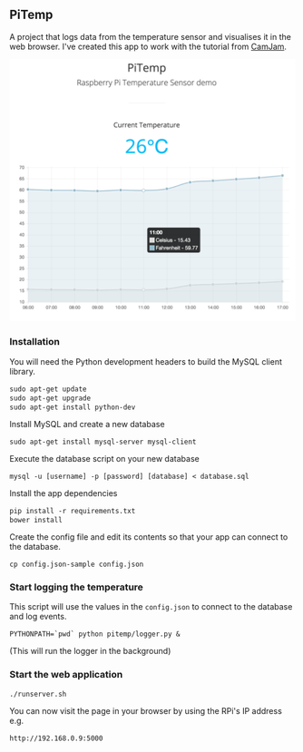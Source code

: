 PiTemp
------

A project that logs data from the temperature sensor and visualises it in the
web browser. I've created this app to work with the tutorial from [CamJam](http://camjam.me/?page_id=623).

![Screenshot](/static/screenshot.png?raw=true)


### Installation

You will need the Python development headers to build the MySQL client library.

    sudo apt-get update
    sudo apt-get upgrade
    sudo apt-get install python-dev
    
Install MySQL and create a new database

    sudo apt-get install mysql-server mysql-client
    
Execute the database script on your new database

    mysql -u [username] -p [password] [database] < database.sql
    
Install the app dependencies

    pip install -r requirements.txt
    bower install

Create the config file and edit its contents so that your app can connect to
the database.

    cp config.json-sample config.json
    
### Start logging the temperature

This script will use the values in the `config.json` to connect to the database
and log events.

    PYTHONPATH=`pwd` python pitemp/logger.py &
    
(This will run the logger in the background)
    
### Start the web application

    ./runserver.sh
    
You can now visit the page in your browser by using the RPi's IP address e.g.

    http://192.168.0.9:5000
